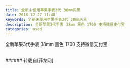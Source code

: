 ```yaml
---
title: 全新未使用苹果手表3代 38mm灰黑
date: 2018-12-27 11:48
keywords: 全新未使用苹果手表3代 38mm灰黑
description: 全新苹果3代手表 38mm 黑色 1700 支持微信支付宝
categories: used
---
```

<td class="t_f" id="postmessage_2579766">

全新苹果3代手表 38mm 黑色 1700 支持微信支付宝<br/>
<img alt="" border="0" class="zoom" data-cf-modified-c0c05b4d21d4580cba45779e-="" file="http://www.flw.ph/data/appbyme/upload/image/201812/27/5XO7b4lOyIUp.jpg" id="aimg_A8KFf" lazyloadthumb="1" onclick="" onmouseover="" src="http://www.flw.ph/data/appbyme/upload/image/201812/27/5XO7b4lOyIUp.jpg"/><br/>
<br/>
</td>
###### 转载自[菲龙网]